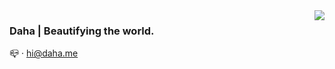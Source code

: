 <img align='right' src="https://github-readme-stats.vercel.app/api/top-langs/?username=DahaWong&theme=graywhite&hide=HTML" />

### Daha | Beautifying the world.

📪️ · hi@daha.me





